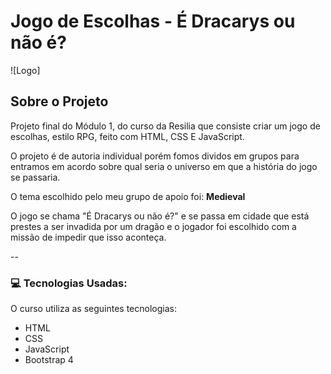 # Jogo de Escolhas - É Dracarys ou não é?

![Logo]

## Sobre o Projeto

Projeto final do Módulo 1, do curso da Resilia que consiste criar um jogo de escolhas, estilo RPG, feito com HTML, CSS E JavaScript.

O projeto é de autoria individual porém fomos dividos em grupos para entramos em acordo sobre qual seria o universo em que a história do jogo se passaria. 

O tema escolhido pelo meu grupo de apoio foi: **Medieval**

O jogo se chama "É Dracarys ou não é?" e se passa em cidade que está prestes a ser invadida por um dragão e o jogador foi escolhido com a missão de impedir que isso aconteça.

--

### 💻 Tecnologias Usadas:

O curso utiliza as seguintes tecnologias:

- HTML
- CSS
- JavaScript
- Bootstrap 4


